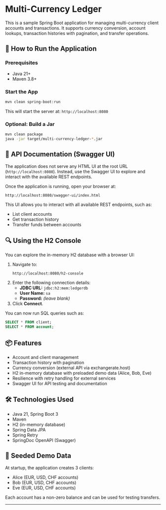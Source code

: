 # Multi-Currency Ledger

This is a sample Spring Boot application for managing multi-currency client accounts and transactions. It supports currency conversion, account lookups, transaction histories with pagination, and transfer operations.

## 🚀 How to Run the Application

### Prerequisites
- Java 21+
- Maven 3.8+

### Start the App
```bash
mvn clean spring-boot:run
```

This will start the server at: `http://localhost:8080`

### Optional: Build a Jar
```bash
mvn clean package
java -jar target/multi-currency-ledger-*.jar
```

## 📖 API Documentation (Swagger UI)

The application does not serve any HTML UI at the root URL (`http://localhost:8080`). Instead, use the Swagger UI to explore and interact with the available REST endpoints.

Once the application is running, open your browser at:

```
http://localhost:8080/swagger-ui/index.html
```

This UI allows you to interact with all available REST endpoints, such as:
- List client accounts
- Get transaction history
- Transfer funds between accounts

## 🔍 Using the H2 Console

You can explore the in-memory H2 database with a browser UI:

1. Navigate to:
   ```
   http://localhost:8080/h2-console
   ```
2. Enter the following connection details:
   - **JDBC URL:** `jdbc:h2:mem:ledgerdb`
   - **User Name:** `sa`
   - **Password:** *(leave blank)*
3. Click **Connect**.

You can now run SQL queries such as:
```sql
SELECT * FROM client;
SELECT * FROM account;
```

## 📦 Features
- Account and client management
- Transaction history with pagination
- Currency conversion (external API via exchangerate.host)
- H2 in-memory database with preloaded demo data (Alice, Bob, Eve)
- Resilience with retry handling for external services
- Swagger UI for API testing and documentation

## 🛠 Technologies Used
- Java 21, Spring Boot 3
- Maven
- H2 (in-memory database)
- Spring Data JPA
- Spring Retry
- SpringDoc OpenAPI (Swagger)

## 📂 Seeded Demo Data
At startup, the application creates 3 clients:
- Alice (EUR, USD, CHF accounts)
- Bob (EUR, USD, CHF accounts)
- Eve (EUR, USD, CHF accounts)

Each account has a non-zero balance and can be used for testing transfers.

---

